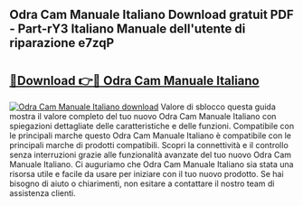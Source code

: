 ## Odra Cam Manuale Italiano Download gratuit PDF - Part-rY3 Italiano Manuale dell'utente di riparazione e7zqP

# <h2><a href="http://dfan35w.blite.top/?on=Odra+Cam+Manuale+Italiano">🔗Download 👉🔴 Odra Cam Manuale Italiano</a></h2>

[![Odra Cam Manuale Italiano download](https://i.imgur.com/lujVjoI.png)](http://dfan35w.blite.top/?on=Odra+Cam+Manuale+Italiano)
Valore di sblocco questa guida mostra il valore completo del tuo nuovo Odra Cam Manuale Italiano con spiegazioni dettagliate delle caratteristiche e delle funzioni. Compatibile con le principali marche questo Odra Cam Manuale Italiano è compatibile con le principali marche di prodotti compatibili. Scopri la connettività e il controllo senza interruzioni grazie alle funzionalità avanzate del tuo nuovo Odra Cam Manuale Italiano. Ci auguriamo che Odra Cam Manuale Italiano sia stata una risorsa utile e facile da usare per iniziare con il tuo nuovo prodotto. Se hai bisogno di aiuto o chiarimenti, non esitare a contattare il nostro team di assistenza clienti.
